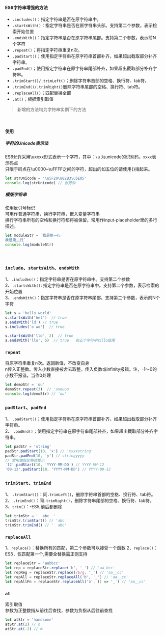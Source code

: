 #### ES6字符串增强的方法

- `.includes()`：指定字符串是否在原字符串中。
- `.startsWith()`：指定字符串是否在原字符串头部。支持第二个参数，表示检索开始位置
- `.endsWith()`：指定字符串是否在原字符串尾部。支持第二个参数，表示前N个字符
- `.repeat()`；将指定字符串重复n次。
- `.padStart()`；使用指定字符串在原字符串首部补齐，如果超出截取部分补齐字符串。
- `.padEnd()`；使用指定字符串在原字符串尾部补齐，如果超出截取部分补齐字符串。
- `.trimStart()/.trimLeft()`；删除字符串首部的空格、换行符、tab符。
- `.trimEnd()/.trimRight()`删除字符串尾部的空格、换行符、tab符。
- `.replaceAll()`；匹配替换全部
- `.at()`；根据索引取值


> 新增的方法均为字符串实例下的方法

&emsp;
#### 使用
##### 字符的Unicode表示法
ES6允许采用\uxxxx形式表示一个字符，其中：`\u` 为unicode的识别码，`xxxx`表示码点  <br/>
只限于码点在\u0000~\uFFFF之间的字符，超出的如五位的请使用{}括起来。
```javascript
let strUnicode = '\u5F20\u82B3\u5E05'
console.log(strUnicode) // 张芳帅
```

##### 模版字符串
使用反引号标识 <br/>
可用作普通字符串，换行字符串，嵌入变量字符串 <br/>
换行字符串所有的空格和换行符都将被保留。常用作input-placeholder里的多行描述。<br>
```javascript
let moduleStr = `我是第一行
我是第二行`
console.log(moduleStr)
```
&emsp;

### `include`、`startsWith`、`endsWith`
1、`.includes()`：指定字符串是否在原字符串中。支持第二个参数<br>
2、`.startsWith()`: 指定字符串是否在原字符串中。支持第二个参数，表示检索的开始位置 <br>
3、`.endsWith()`：指定字符串是否在原字符串尾部。支持第二个参数，表示前N个字符

```javascript
let s = 'hello world'
s.startsWith('hel')  // true
s.endsWith('ld') // true
s.includes('o wo')  // true

s.startsWith('llo', 2)  // true  
s.endsWith('llo', 5)  // true   前五个字符中以llo结尾
```

### `repeat`
将原字符串重复n次。返回新值，不改变自身 <br>
n传入正整数。传入小数直接被舍去取整，传入负数或infinity报错。注，-1～0的小数不报错，当作0处理
```javascript
let demoStr = 'ou'
demoStr.repeat(3)  // 'ououou'
console.log(demoStr) // ‘ou’
```

### `padStart`、`padEnd`
1、 `.padStart()`；使用指定字符串在原字符串首部补齐，如果超出截取部分补齐字符串。<br>
2、 `.padEnd()`；使用指定字符串在原字符串尾部补齐，如果超出截取部分补齐字符串。 
```javascript
let padStr = 'string'
padStr.padStart(10, 'x') // 'xxxxstring'
padStr.padEnd(10, 'y') // stringyyyy
// 常用做指定格式提示
'12'.padStart(10, 'YYYY-MM-DD') // YYYY-MM-12
'09-12'.padStart(10, 'YYYY-MM-DD') // YYYY-09-12
```

### `trimStart`、`trimEnd`
1、 `.trimStart()`：同`.trimLeft()`，删除字符串首部的空格、换行符、tab符。
2、 `.trimEnd()`：同`.trimRight()`，删除字符串尾部的空格、换行符、tab符。
3、`trim()`：-ES5,前后都删除
```javascript
let trimStr = '  abc  '
trimStr.trimStart() // 'abc  '
trimStr.trimEnd() // '  abc'
```

### `replaceAll`
1、`replace()`：替换所有的匹配，第二个参数可以接受一个函数
2、`replace()`：ES5，仅匹配第一个,需要全替换需正则支持
```javascript
let replaceStr = 'aabbcc'
let rep = replaceStr.replace('b', '_') // 'aa_bcc'
let repReg = replaceStr.replace(/b/g, '_') // 'aa__cc'
let repAll = replaceStr.replaceAll('b', '_') // 'aa__cc'
let repAllFn = replaceStr.replaceAll('b', () => '_') // 'aa__cc'
```


### `at`
索引取值 <br/>
参数为正整数指从前往后查找，参数为负指从后往前查找
```javascript
let atStr = 'handsome'
atStr.at(2) // n
atStr.at(-2) // m
```
